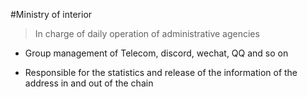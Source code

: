 #Ministry of interior

> In charge of daily operation of administrative agencies

* Group management of Telecom, discord, wechat, QQ and so on

* Responsible for the statistics and release of the information of the address in and out of the chain